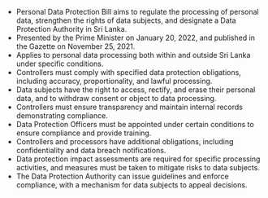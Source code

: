- Personal Data Protection Bill aims to regulate the processing of personal data, strengthen the rights of data subjects, and designate a Data Protection Authority in Sri Lanka.
- Presented by the Prime Minister on January 20, 2022, and published in the Gazette on November 25, 2021.
- Applies to personal data processing both within and outside Sri Lanka under specific conditions.
- Controllers must comply with specified data protection obligations, including accuracy, proportionality, and lawful processing.
- Data subjects have the right to access, rectify, and erase their personal data, and to withdraw consent or object to data processing.
- Controllers must ensure transparency and maintain internal records demonstrating compliance.
- Data Protection Officers must be appointed under certain conditions to ensure compliance and provide training.
- Controllers and processors have additional obligations, including confidentiality and data breach notifications.
- Data protection impact assessments are required for specific processing activities, and measures must be taken to mitigate risks to data subjects.
- The Data Protection Authority can issue guidelines and enforce compliance, with a mechanism for data subjects to appeal decisions.